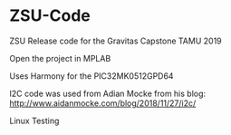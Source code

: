 # ZSU-Code
ZSU Release code for the Gravitas Capstone TAMU 2019

Open the project in MPLAB

Uses Harmony for the PIC32MK0512GPD64

I2C code was used from Adian Mocke from his blog: http://www.aidanmocke.com/blog/2018/11/27/i2c/

Linux Testing

